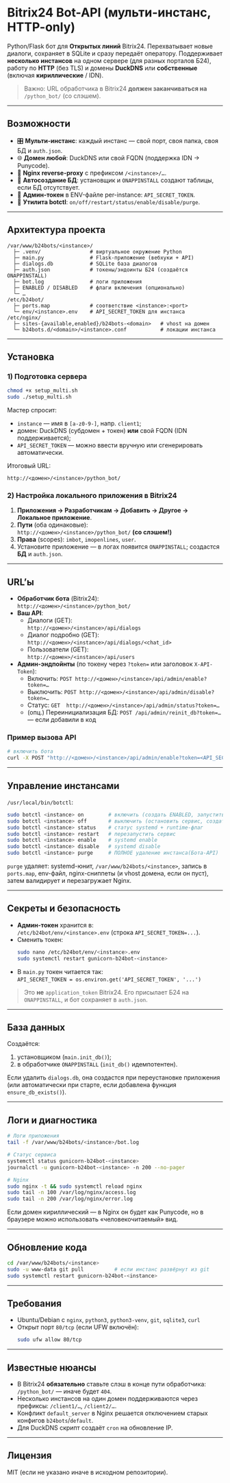 # Bitrix24 Bot-API (мульти-инстанс, HTTP-only)

Python/Flask бот для **Открытых линий** Bitrix24. Перехватывает новые диалоги, сохраняет в SQLite и сразу передаёт оператору. Поддерживает **несколько инстансов** на одном сервере (для разных порталов Б24), работу по **HTTP** (без TLS) и домены **DuckDNS** или **собственные** (включая **кириллические** / IDN).

> Важно: URL обработчика в Bitrix24 **должен заканчиваться на** `/python_bot/` (со слэшем).

---

## Возможности
- 🎛️ **Мульти-инстанс**: каждый инстанс — свой порт, своя папка, своя БД и `auth.json`.
- 🌐 **Домен любой**: DuckDNS или свой FQDN (поддержка IDN → Punycode).
- 🔌 **Nginx reverse-proxy** с префиксом `/<instance>/…`.
- 🧩 **Автосоздание БД**: установщик и `ONAPPINSTALL` создают таблицы, если БД отсутствует.
- 🔐 **Админ-токен** в ENV-файле per-instance: `API_SECRET_TOKEN`.
- 🧰 **Утилита botctl**: `on/off/restart/status/enable/disable/purge`.

---

## Архитектура проекта
```
/var/www/b24bots/<instance>/
  ├─ .venv/                # виртуальное окружение Python
  ├─ main.py               # Flask-приложение (вебхуки + API)
  ├─ dialogs.db            # SQLite база диалогов
  ├─ auth.json             # токены/эндоинты Б24 (создаётся ONAPPINSTALL)
  ├─ bot.log               # логи приложения
  ├─ ENABLED / DISABLED    # флаги включения (опционально)
  └─ …
/etc/b24bot/
  ├─ ports.map             # соответствие <instance>:<port>
  └─ env/<instance>.env    # API_SECRET_TOKEN для инстанса
/etc/nginx/
  ├─ sites-{available,enabled}/b24bots-<domain>   # vhost на домен
  └─ b24bots.d/<domain>/<instance>.conf           # локации инстанса
```

---

## Установка

### 1) Подготовка сервера
```bash
chmod +x setup_multi.sh
sudo ./setup_multi.sh
```
Мастер спросит:
- `instance` — имя в `[a-z0-9-]`, напр. `client1`;
- домен: DuckDNS (субдомен + токен) **или** свой FQDN (IDN поддерживается);
- `API_SECRET_TOKEN` — можно ввести вручную или сгенерировать автоматически.

Итоговый URL:
```
http://<домен>/<instance>/python_bot/
```

### 2) Настройка локального приложения в Bitrix24
1. **Приложения → Разработчикам → Добавить → Другое → Локальное приложение**.  
2. **Пути** (оба одинаковые):  
   `http://<домен>/<instance>/python_bot/`  **(со слэшем!)**
3. **Права** (scopes): `imbot`, `imopenlines`, `user`.
4. Установите приложение — в логах появится `ONAPPINSTALL`; создастся **БД** и `auth.json`.

---

## URL’ы

- **Обработчик бота** (Bitrix24):  
  `http://<домен>/<instance>/python_bot/`
- **Ваш API**:
  - Диалоги (GET):  
    `http://<домен>/<instance>/api/dialogs`
  - Диалог подробно (GET):  
    `http://<домен>/<instance>/api/dialogs/<chat_id>`
  - Пользователи (GET):  
    `http://<домен>/<instance>/api/users`
- **Админ-эндпойнты** (по токену через `?token=` или заголовок `X-API-Token`):
  - Включить:  `POST http://<домен>/<instance>/api/admin/enable?token=…`
  - Выключить: `POST http://<домен>/<instance>/api/admin/disable?token=…`
  - Статус:    `GET  http://<домен>/<instance>/api/admin/status?token=…`
  - (опц.) Переинициализация БД: `POST /api/admin/reinit_db?token=…` — если добавили в код

### Пример вызова API
```bash
# включить бота
curl -X POST "http://<домен>/<instance>/api/admin/enable?token=<API_SECRET_TOKEN>"
```

---

## Управление инстансами

`/usr/local/bin/botctl`:
```bash
sudo botctl <instance> on        # включить (создать ENABLED, запустить сервис)
sudo botctl <instance> off       # выключить (остановить сервис, создать DISABLED)
sudo botctl <instance> status    # статус systemd + runtime-флаг
sudo botctl <instance> restart   # перезапустить сервис
sudo botctl <instance> enable    # systemd enable
sudo botctl <instance> disable   # systemd disable
sudo botctl <instance> purge     # ПОЛНОЕ удаление инстанса(Бота-API)
```
`purge` удаляет: systemd-юнит, `/var/www/b24bots/<instance>`, запись в `ports.map`, env-файл, nginx-сниппеты (и vhost домена, если он пуст), затем валидирует и перезагружает Nginx.

---

## Секреты и безопасность

- **Админ-токен** хранится в:  
  `/etc/b24bot/env/<instance>.env` (строка `API_SECRET_TOKEN=...`).
- Сменить токен:
  ```bash
  sudo nano /etc/b24bot/env/<instance>.env
  sudo systemctl restart gunicorn-b24bot-<instance>
  ```
- В `main.py` токен читается так:  
  `API_SECRET_TOKEN = os.environ.get('API_SECRET_TOKEN', '...')`

> Это **не** `application_token` Bitrix24. Его присылает Б24 на `ONAPPINSTALL`, и бот сохраняет в `auth.json`.

---

## База данных

Создаётся:
1) установщиком (`main.init_db()`);
2) в обработчике `ONAPPINSTALL` (`init_db()` идемпотентен).

Если удалить `dialogs.db`, она создастся при переустановке приложения (или автоматически при старте, если добавлена функция `ensure_db_exists()`).

---

## Логи и диагностика
```bash
# Логи приложения
tail -f /var/www/b24bots/<instance>/bot.log

# Статус сервиса
systemctl status gunicorn-b24bot-<instance>
journalctl -u gunicorn-b24bot-<instance> -n 200 --no-pager

# Nginx
sudo nginx -t && sudo systemctl reload nginx
sudo tail -n 100 /var/log/nginx/access.log
sudo tail -n 200 /var/log/nginx/error.log
```

Если домен кириллический — в Nginx он будет как Punycode, но в браузере можно использовать «человекочитаемый» вид.

---

## Обновление кода
```bash
cd /var/www/b24bots/<instance>
sudo -u www-data git pull          # если инстанс развёрнут из git
sudo systemctl restart gunicorn-b24bot-<instance>
```

---

## Требования
- Ubuntu/Debian с `nginx`, `python3`, `python3-venv`, `git`, `sqlite3`, `curl`
- Открыт порт `80/tcp` (если UFW включён):
  ```bash
  sudo ufw allow 80/tcp
  ```

---

## Известные нюансы
- В Bitrix24 **обязательно** ставьте слэш в конце пути обработчика: `/python_bot/` — иначе будет `404`.
- Несколько инстансов на один домен поддерживаются через префиксы: `/client1/…`, `/client2/…`.
- Конфликт `default_server` в Nginx решается отключением старых конфигов `b24bots`/`default`.
- Для DuckDNS скрипт создаёт `cron` на обновление IP.

---

## Лицензия
MIT (если не указано иначе в исходном репозитории).

